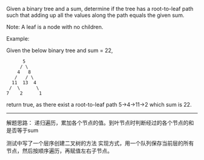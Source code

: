 Given a binary tree and a sum, determine if the tree has a root-to-leaf path such that adding up all the values along the path equals the given sum.

Note: A leaf is a node with no children.

Example:

Given the below binary tree and sum = 22,

```
      5
     / \
    4   8
   /   / \
  11  13  4
 /  \      \
7    2      1
```
return true, as there exist a root-to-leaf path 5->4->11->2 which sum is 22.

----
解题思路：
递归遍历，累加各个节点的值。到叶节点时判断经过的各个节点的和是否等于sum

测试中写了一个层序创建二叉树的方法
实现方式，用一个队列保存当前层的所有节点，然后按顺序遍历，再赋值左右子节点。